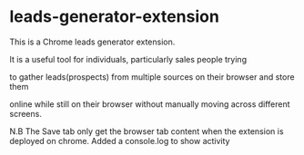 # leads-generator-extension

This is a Chrome leads generator extension.

It is a useful tool for individuals, particularly sales people trying 

to gather leads(prospects) from multiple sources on their browser and store them 

online while still on their browser without manually moving across different screens.

N.B The Save tab only get the  browser tab content when the extension is deployed on chrome. 
Added a console.log to show activity